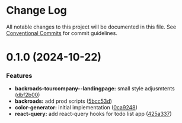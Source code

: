 # Change Log

All notable changes to this project will be documented in this file.
See [Conventional Commits](https://conventionalcommits.org) for commit guidelines.

# 0.1.0 (2024-10-22)

### Features

-   **backroads-tourcompany--landingpage:** small style adjusmtents ([dbf2b00](https://github.com/paulAlexSerban/wbk--mern-playground/commit/dbf2b00db69058a0f8e4b3ab6c3909cf20e45bdb))
-   **backroads:** add prod scripts ([5bcc53d](https://github.com/paulAlexSerban/wbk--mern-playground/commit/5bcc53d172675cb2dc116d5a55b1eb93b069139a))
-   **color-generator:** initial implementation ([0ca9248](https://github.com/paulAlexSerban/wbk--mern-playground/commit/0ca9248ac18292bc4eaf068ce1535eef9ddbbff3))
-   **react-query:** add react-query hooks for todo list app ([425a337](https://github.com/paulAlexSerban/wbk--mern-playground/commit/425a33739bcf18da0c30ae394e4431913e1cfc78))
